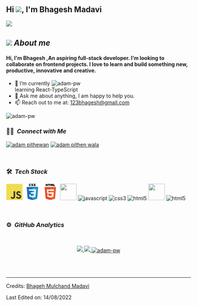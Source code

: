 ## Hi <img src="https://raw.githubusercontent.com/iampavangandhi/iampavangandhi/master/gifs/Hi.gif" width="30px">, I'm Bhagesh Madavi
<p>
  <a href="https://github.com/DenverCoder1/readme-typing-svg"><img src="https://readme-typing-svg.herokuapp.com?&font=IBM+Plex+Sans&color=abcdei&size=25&lines=Welcome+to+my+GitHub+Profile!;I'm+a+Full-Stack+Web+Developer;I'm+a+Software+Engineer" /></a>
</p>
<!-- ### A passionate Full-Stack Web Developer from India -->

<!--
**123bhagesh/123bhagesh** is a ✨ _special_ ✨ repository because its `README.md` (this file) appears on your GitHub profile.

Here are some ideas to get you started:

- 🔭 I’m currently working on ...
- 🌱 I’m currently learning React
- 👯 I’m looking to collaborate on ...
- 🤔 I’m looking for help with ...
- 💬 Ask me about ...
- 📫 How to reach me: ...
- 😄 Pronouns: ...
- ⚡ Fun fact: ...
-->

## <img src="https://media.giphy.com/media/ObNTw8Uzwy6KQ/giphy.gif" width="30px">&nbsp;***About me***

<h4>Hi, I'm Bhagesh ,An aspiring full-stack developer. I’m looking to collaborate on frontend projects. I love to learn and build something new, productive, innovative and creative.</h4>
<p><img align="right" width="380px" src="https://github.com/Adam-pw/Adam-pw/blob/main/animation_500_kxa883sd.gif" alt="adam-pw" /></p>

- 🌱 I’m currently learning React-TypeScript
- 💬 Ask me about anything, I am happy to help you.
- 📫 Reach out to me at: 123bhagesh@gmail.com

<p align="left"> <img width="120px" height="23px" src="https://komarev.com/ghpvc/?username=123bhagesh&label=Profile%20views&color=0e75b6&style=flat"
    alt="adam-pw" /> 
  </p>

### 🤝🏻 &nbsp;***Connect with Me***

<p align="left">
  <a href="https://www.linkedin.com/in/bhagesh-madavi-a3b730219/" target="blank"><img align="center"
      src="https://raw.githubusercontent.com/rahuldkjain/github-profile-readme-generator/master/src/images/icons/Social/linked-in-alt.svg"
      alt="adam pithewan" height="30" width="40" /></a>
  <a href="https://www.facebook.com/bhagesh.madavi" target="blank"><img align="center"
      src="https://raw.githubusercontent.com/rahuldkjain/github-profile-readme-generator/master/src/images/icons/Social/facebook.svg"
      alt="adam pithen wala" height="30" width="40" /></a>

</p>

<br>

### 🛠 &nbsp;***Tech Stack***
 <p >
 <img
      src="https://raw.githubusercontent.com/devicons/devicon/master/icons/javascript/javascript-original.svg"
      alt="javascript" width="45" height="45" />
 <img
      src="https://raw.githubusercontent.com/devicons/devicon/master/icons/css3/css3-original-wordmark.svg" alt="css3"
      width="45" height="45" />
 <img
      src="https://raw.githubusercontent.com/devicons/devicon/master/icons/html5/html5-original-wordmark.svg"
      alt="html5" width="45" height="45" />
 <img
      src="https://brandslogos.com/wp-content/uploads/thumbs/react-logo-vector-1.svg"
      width="45" height="45" />
  <img
      src="https://upload.wikimedia.org/wikipedia/commons/thumb/d/d9/Node.js_logo.svg/590px-Node.js_logo.svg.png"
      alt="javascript" width="45" height="45" />
 <img
      src="https://blog.telexarsoftware.com/wp-content/uploads/2019/11/logo-redux.png" alt="css3"
      width="45" height="45" />
 <img
      src="https://pbs.twimg.com/profile_images/1244925541448286208/rzylUjaf_400x400.jpg"
      alt="html5" width="45" height="45" />     
 <img
      src="https://authy.com/wp-content/uploads/npm-logo.png"
      width="45" height="45" />
 <img
      src="https://cdn.worldvectorlogo.com/logos/typescript-2.svg"
      alt="html5" width="45" height="45" />     
 </p>
 <br/>

### ⚙️ &nbsp;***GitHub Analytics***
​
<div align="center">

<a href="https://github.com/123bhagesh">

<img height="160em" src="https://github-readme-stats-eight-theta.vercel.app/api?username=123bhagesh&show_icons=true&theme=algolia&include_all_commits=true&count_private=true"/>

<img height="160em" src="https://github-readme-stats-eight-theta.vercel.app/api/top-langs/?username=123bhagesh&layout=compact&langs_count=5&theme=algolia"/>

<img align="center" height="170rem" src="https://github-readme-streak-stats.herokuapp.com/?user=123bhagesh&theme=dark&background=0d1117&date_format=M%20j%5B%2C%20Y%5D" alt="adam-pw" />
</a>
</div>
<br>
<br>

<!-- <p><img align="center" src="https://github-readme-stats.vercel.app/api?username=123bhagesh&show_icons=true&locale=en&bg_color=0d1117&text_color=ffffff&repo=convoychat"
    alt="adam-pw" /></p> -->

<br>

-----
Credits: [Bhageh Mulchand Madavi](https://github.com/123bhagesh)

Last Edited on: 14/08/2022

